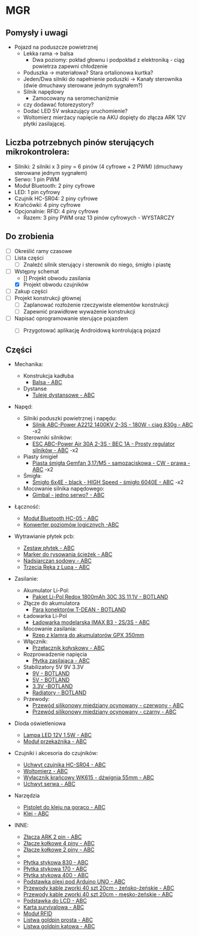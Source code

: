 # MGR

## Pomysły i uwagi
* Pojazd na poduszcze powietrznej
  * Lekka rama -> balsa
    * Dwa poziomy: pokład głownu i podpokład z elektroniką - ciąg powietrza zapewni chłodzenie
  * Poduszka -> materiałowa? Stara ortalionowa kurtka?
  * Jeden/Dwa silniki do napełnienie poduszki -> Kanały sterownika (dwie dmuchawy sterowane jednym sygnałem?)
  * Silnik napędowy
    * Zamocowany na seromechaniźmie
  * czy dodawać fotorezystory?
  * Dodać LED 5V wskazujący uruchomienie?
  * Woltomierz mierżacy napięcie na AKU dopięty do złącza ARK 12V płytki zasilającej.
  

## Liczba potrzebnych pinów sterujących mikrokontrolera:
  * Silniki: 2 silniki x 3 piny = 6 pinów (4 cyfrowe + 2 PWM) (dmuchawy sterowane jednym sygnałem)
  * Serwo: 1 pin PWM
  * Moduł Bluetooth: 2 piny cyfrowe
  * LED: 1 pin cyfrowy
  * Czujnik HC-SR04: 2 piny cyfrowe
  * Krańcówki: 4 piny cyfrowe
  * Opcjonalnie: RFID: 4 piny cyfrowe
    * Razem: 3 piny PWM oraz 13 pinów cyfrowych - WYSTARCZY

## Do zrobienia
- [ ] Określić ramy czasowe
- [ ] Lista części
  - [ ] Znaleźć silnik sterujący i sterownik do niego, śmigło i piastę
- [ ] Wstępny schemat
  - [] Projekt obwodu zasilania
  - [x] Projekt obwodu czujników
- [ ] Zakup części
- [ ] Projekt konstrukcji głównej
  - [ ] Zaplanować rozłożenie rzeczywiste elementów konstrukcji 
  -  [ ] Zapewnić prawidłowe wyważenie konstrukcji
- [ ] Napisać oprogramowanie sterujące pojazdem
  - [ ] Przygotować aplikację Androidową kontrolującą pojazd


## Części
* Mechanika:
  * Konstrukcja kadłuba
    * [Balsa - ABC](https://abc-rc.pl/product-pol-2139-Balsa-Modelarska-3-0-mm-srednia-I-klasa.html)
  * Dystanse
    * [Tuleje dystansowe - ABC](https://abc-rc.pl/product-pol-7191-Zestaw-180-sztuk-Srub-i-Tulei-Dystansowych-M3-6-8-10-12-15-20-mm-Poliamid.html)
* Napęd:    
  * Silniki poduszki powietrznej i napędu:
    * [Silnik ABC-Power A2212 1400KV 2-3S - 180W - ciąg 830g - ABC](https://abc-rc.pl/product-pol-6763-Silnik-ABC-Power-A2212-1400KV-2-3S-180W-ciag-830g.html) -x2
  * Sterowniki silników:
    * [ESC ABC-Power Air 30A 2-3S - BEC 1A - Prosty regulator silników - ABC](https://abc-rc.pl/product-pol-6747-ESC-ABC-Power-Air-30A-2-3S-BEC-1A-Prosty-regulator-silnikow.html) -x2
  * Piasty śmigieł
    * [Piasta śmigła Gemfan 3,17/M5 - samozaciskowa - CW - prawa - ABC](https://abc-rc.pl/product-pol-4299-Piasta-smigla-Gemfan-3-17-M5-samozaciskowa-CW-prawa.html) -x2
  * Śmigła:
    * [Śmigło 6x4E - black - HIGH Speed - śmigło 6040E - ABC](https://abc-rc.pl/product-pol-12265-Smiglo-6x4E-black-HIGH-Speed-smiglo-6040E.html) -x2
  * Mocowanie silnika napędowego:
    * [Gimbal - jedno serwo? - ABC](https://abc-rc.pl/product-pol-1549-Gimbal-Nylon-30x30-Pan-Tilt-do-kamery-Cmos.html)
* Łączność:
  * [Moduł Bluetooth HC-05 - ABC](https://abc-rc.pl/product-pol-6189-Bluetooth-HC-05-master-slave-modul-do-APM-i-AlexMos-Arduino.html)
  * [Konwerter poziomów logicznych -ABC](https://abc-rc.pl/product-pol-6191-Konwerter-poziomow-3-3-5V-4-kanaly-stanow-logicznych-SPI-UART-Arduino.html)
* Wytrawianie płytek pcb:
  * [Zestaw płytek - ABC](https://abc-rc.pl/product-pol-9595-Zestaw-laminatow-0-35kg-rozne-wymiary-do-budowy-plytek-PCB.html) 
  * [Marker do rysowania ścieżek - ABC](https://abc-rc.pl/product-pol-9594-Marker-do-rysowania-sciezek-0-3mm-czarny.html?rec=101801302)
  * [Nadsiarczan sodowy - ABC](https://abc-rc.pl/product-pol-10124-Wytrawiacz-do-plytek-drukowanych-B327-Nadsiarczan-sodowy.html)
  * [Trzecia Ręka z Lupą - ABC](https://abc-rc.pl/product-pol-6275-Trzecia-Reka-z-Lupa-podswietlenie-LED-ZD-10MB.html)

* Zasilanie:
  * Akumulator Li-Pol:
    * [Pakiet Li-Pol Redox 1800mAh 30C 3S 11,1V - BOTLAND](https://botland.com.pl/pl/akumulatory-li-pol/9309-pakiet-li-pol-redox-1800mah-30c-3s-111v.html)
  * Złącze do akumulatora 
    * [Para konektorów T-DEAN - BOTLAND](https://botland.com.pl/pl/przewody-i-zlacza-zasilajace/1339-para-konektorow-t-dean.html)
  * Ładowarka Li-Pol
    * [Ładowarka modelarska IMAX B3 - 2S/3S - ABC](https://abc-rc.pl/product-pol-3961-Ladowarka-modelarska-IMAX-B3-2S-3S-li-pol-zasilanie-230V.html?rec=101002101)
  * Mocowanie zasilania:
    * [Rzep z klamrą do akumulatorów GPX 350mm](https://botland.com.pl/pl/rzepy-do-akumulatorow/4363-rzep-z-klamra-do-akumulatorow-gpx-350mm-1szt.html)
  * Włącznik:
    * [Przełącznik kołyskowy - ABC](https://abc-rc.pl/product-pol-12025-Przelacznik-kolyskowy-MRS102-A-C3R-15x21mm-3PIN-ON-OFF-bistabilny.html)
  * Rozprowadzenie napięcia
    * [Płytka zasilająca - ABC](https://abc-rc.pl/product-pol-4741-Plytka-zasilajaca-ESC-100A-CRIUS-v1-0-plytka-dystrybucji-pradu-do-drona.html)
  * Stabilizatory 5V 9V 3.3V
    * [9V - BOTLAND](https://botland.com.pl/pl/regulatory-napiecia/1902-stabilizator-9v-l7809cv-tht-to220.html)
    * [5V - BOTLAND](https://botland.com.pl/pl/regulatory-napiecia/3092-stabilizator-5v-l7805cv-tht-to220.html)
    * [3.3V -BOTLAND](https://botland.com.pl/pl/regulatory-napiecia/7685-stabilizator-ldo-33v-ld1117v33-tht-to220.html)
    * [Radiatory - BOTLAND](https://botland.com.pl/pl/radiatory/1338-radiator-rad04-9x9x5-mm.html)
  * Przewody:
    * [Przewód silikonowy miedziany ocynowany - czerwony - ABC](https://abc-rc.pl/product-pol-4851-Przewod-silikonowy-miedziany-ocynowany-20AWG-100-zyl-0-5mm2-czerwony-elastyczny.html)
    * [Przewód silikonowy miedziany ocynowany - czarny - ABC](https://abc-rc.pl/product-pol-4852-Przewod-silikonowy-miedziany-ocynowany-20AWG-100-zyl-0-5mm2-czarny-elastyczny.html)

 * Dioda oświetleniowa
   * [Lampa LED 12V 1,5W - ABC](https://abc-rc.pl/product-pol-7335-Lampa-LED-12V-1-5W-samoprzylepna-lampa-do-dronow.html)
   * [Moduł przekaźnika - ABC](https://abc-rc.pl/product-pol-12107-Modul-przekaznika-1-kanal-5V-10A-250V-modul-przekaznikowy.html)
 * Czujniki i akcesoria do czujników:
   * [Uchwyt czujnika HC-SR04 - ABC](https://abc-rc.pl/product-pol-7320-Uchwyt-czujnika-HC-SR04-mocowanie-czujnika-SR04.html)
   * [Woltomierz - ABC](https://abc-rc.pl/product-pol-6306-Woltomierz-DC-3-30V-0-36-LED-czerwony-bez-obudowy.html)
   * [Wyłącznik krańcowy WK615 - dźwignia 55mm - ABC](https://abc-rc.pl/product-pol-9842-Wylacznik-krancowy-WK615-dzwignia-55mm.html)
   * [Uchwyt serwa - ABC](https://abc-rc.pl/product-pol-7542-Mocowanie-serwa-9g-SG90-ramka-plexi-36x35-srubki.html)

* Narzędzia
  * [Pistolet do kleju na gorąco - ABC](https://abc-rc.pl/product-pol-11945-Pistolet-do-kleju-na-goraco-110-240V-40W-Glue-Gun.html)
  * [Klej - ABC](https://abc-rc.pl/product-pol-11946-Klej-do-pistoletu-na-goraco-16x1-1cm-klej-do-klejenia-na-goraco-przezroczysty.html)
  
* INNE:  
  * [Złącza ARK 2 pin - ABC](https://abc-rc.pl/product-pol-11824-Zlacze-ARK-2PIN-raster-5mm-do-zalutowania-druku-10szt.html)
  * [Złącze kołkowe 4 piny - ABC](https://abc-rc.pl/product-pol-5430-Gniazdo-kolkowe-2-54mm-4-piny-10-szt-zenskie-do-ukladow-elektronicznych.html?rec=101002206)
  * [Złącze kołkowe 2 piny - ABC](https://abc-rc.pl/product-pol-5428-Gniazdo-kolkowe-2-54mm-2-piny-10-szt-zenskie-do-ukladow-elektronicznych.html?rec=101002203)
  * []()
  * [Płytka stykowa 830 - ABC](https://abc-rc.pl/product-pol-6204-Plytka-stykowa-830-do-Arduino-MB-102-prototypowa.html)
  * [Płytka stykowa 170 - ABC](https://abc-rc.pl/product-pol-6296-Plytka-stykowa-170-pol-SYB-170-1-szt-budowa-prototypow-Arduino.html)
  * [Płytka stykowa 400 - ABC](https://abc-rc.pl/product-pol-6203-Plytka-stykowa-400-pol-MR200-001-uniwersalna-plytka-stykowa.html)
  * [Podstawka plexi pod Arduino UNO - ABC](https://abc-rc.pl/product-pol-8100-Podstawka-plexi-pod-Arduino-UNO-R3-budowa-prototypow.html)
  * [Przewody kable zworki 40 szt 20cm - żeńsko-żeńskie - ABC](https://abc-rc.pl/product-pol-8808-Przewody-kable-zworki-40-szt-20cm-zensko-zenskie.html)
  * [Przewody kable zworki 40 szt 20cm - męsko-żeńskie - ABC](https://abc-rc.pl/product-pol-8761-Przewody-kable-zworki-40-szt-20cm-mesko-zenskie.html)
  * [Podstawka do LCD - ABC](https://abc-rc.pl/product-pol-9790-Podstawka-do-wyswietlacza-LCD-1602-uchwyt-obudowa.html)
  * [Karta survivalowa - ABC](https://abc-rc.pl/product-pol-8201-Karta-przezycia-SURVIVAL-CARD.html)
  * [Moduł RFID](https://abc-rc.pl/product-pol-6410-Modul-czytnika-RFID-RC522-13-56MHz-karta-brelok-Arduino.html)
  * [Listwa goldpin prosta - ABC](https://abc-rc.pl/product-pol-6349-Listwa-kolkowa-2-54mm-40-pinow-10-szt-goldpin-do-ukladow-elektronicznych.html)
  * [Listwa goldpin kątowa - ABC](https://abc-rc.pl/product-pol-5433-Listwa-kolkowa-2-54mm-katowa-20-pinow-10-szt-goldpin-do-ukladow-elektronicznych.html)



